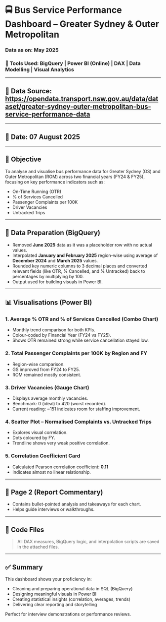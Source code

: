 # 🚍 Bus Service Performance Dashboard – Greater Sydney & Outer Metropolitan

###  Data as on: May 2025  
### 🔧 Tools Used: BigQuery | Power BI (Online) | DAX | Data Modelling | Visual Analytics

---

## 📁 Data Source: https://opendata.transport.nsw.gov.au/data/dataset/greater-sydney-outer-metropolitan-bus-service-performance-data

---

## 📅 Date: 07 August 2025

---

## 🧠 Objective

To analyse and visualise bus performance data for Greater Sydney (GS) and Outer Metropolitan (ROM) across two financial years (FY24 & FY25), focusing on key performance indicators such as:
- On-Time Running (OTR)
- % of Services Cancelled
- Passenger Complaints per 100K
- Driver Vacancies
- Untracked Trips

---

## 🧹 Data Preparation (BigQuery)

- Removed **June 2025** data as it was a placeholder row with no actual values.
- Interpolated **January and February 2025** region-wise using average of **December 2024** and **March 2025** values.
- Rounded key numeric columns to 3 decimal places and converted relevant fields (like OTR, % Cancelled, and % Untracked) back to percentages by multiplying by 100.
- Output used for building visuals in Power BI.

---

## 📊 Visualisations (Power BI)

### 1. Average % OTR and % of Services Cancelled (Combo Chart)
- Monthly trend comparison for both KPIs.
- Colour-coded by Financial Year (FY24 vs FY25).
- Shows OTR remained strong while service cancellation stayed low.

### 2. Total Passenger Complaints per 100K by Region and FY
- Region-wise comparison.
- GS improved from FY24 to FY25.
- ROM remained mostly consistent.

### 3. Driver Vacancies (Gauge Chart)
- Displays average monthly vacancies.
- Benchmark: 0 (ideal) to 420 (worst recorded).
- Current reading: ~151 indicates room for staffing improvement.

### 4. Scatter Plot – Normalised Complaints vs. Untracked Trips
- Explores visual correlation.
- Dots coloured by FY.
- Trendline shows very weak positive correlation.

### 5. Correlation Coefficient Card
- Calculated Pearson correlation coefficient: **0.11**
- Indicates almost no linear relationship.

---

## 📄 Page 2 (Report Commentary)

- Contains bullet-pointed analysis and takeaways for each chart.
- Helps guide interviews or walkthroughs.

---

## 📎 Code Files

> All DAX measures, BigQuery logic, and interpolation scripts are saved in the attached files.

---

## ✅ Summary

This dashboard shows your proficiency in:
- Cleaning and preparing operational data in SQL (BigQuery)
- Designing meaningful visuals in Power BI
- Creating statistical insights (correlation, averages, trends)
- Delivering clear reporting and storytelling

Perfect for interview demonstrations or performance reviews.
